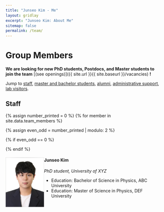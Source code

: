 ```yaml
---
title: "Junseo Kim - Me"
layout: gridlay
excerpt: "Junseo Kim: About Me"
sitemap: false
permalink: /team/
---
```


# Group Members

 **We are  looking for new PhD students, Postdocs, and Master students to join the team** [(see openings)]({{ site.url }}{{ site.baseurl }}/vacancies) **!**


Jump to [staff](#staff), [master and bachelor students](#master-and-bachelor-students), [alumni](#alumni), [administrative support](#administrative-support), [lab visitors](#lab-visitors).

## Staff
{% assign number_printed = 0 %}
{% for member in site.data.team_members %}

{% assign even_odd = number_printed | modulo: 2 %}

{% if even_odd == 0 %}
<div class="row">
{% endif %}

<div class="row">
  <div class="col-sm-6 clearfix">
    <img src="/images/teampic/junseo_kim.jpg" class="img-responsive" width="25%" style="float: left" />
    <h4>Junseo Kim</h4>
    <i>PhD student, University of XYZ</i>
    <ul style="overflow: hidden">
      <li>Education: Bachelor of Science in Physics, ABC University</li>
      <li>Education: Master of Science in Physics, DEF University</li>
    </ul>
  </div>
</div>

